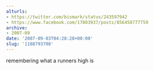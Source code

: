 ```yaml
---
alturls:
- https://twitter.com/bismark/status/243597942
- https://www.facebook.com/17803937/posts/856458777759
archive:
- 2007-09
date: '2007-09-03T04:28:28+00:00'
slug: '1188793708'
---
```


remembering what a runners high is

